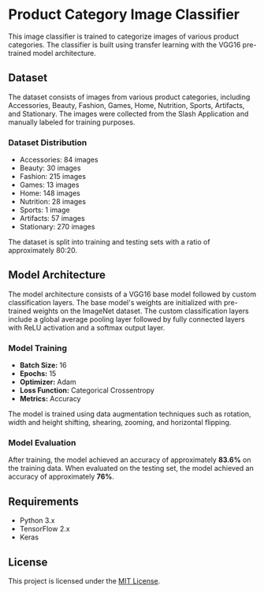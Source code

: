 # Product Category Image Classifier

This image classifier is trained to categorize images of various product categories. The classifier is built using transfer learning with the VGG16 pre-trained model architecture.

## Dataset

The dataset consists of images from various product categories, including Accessories, Beauty, Fashion, Games, Home, Nutrition, Sports, Artifacts, and Stationary. The images were collected from the Slash Application and manually labeled for training purposes.

### Dataset Distribution

- Accessories: 84 images
- Beauty: 30 images
- Fashion: 215 images
- Games: 13 images
- Home: 148 images
- Nutrition: 28 images
- Sports: 1 image
- Artifacts: 57 images
- Stationary: 270 images

The dataset is split into training and testing sets with a ratio of approximately 80:20.

## Model Architecture

The model architecture consists of a VGG16 base model followed by custom classification layers. The base model's weights are initialized with pre-trained weights on the ImageNet dataset. The custom classification layers include a global average pooling layer followed by fully connected layers with ReLU activation and a softmax output layer.

### Model Training

- **Batch Size:** 16
- **Epochs:** 15
- **Optimizer:** Adam
- **Loss Function:** Categorical Crossentropy
- **Metrics:** Accuracy

The model is trained using data augmentation techniques such as rotation, width and height shifting, shearing, zooming, and horizontal flipping.

### Model Evaluation

After training, the model achieved an accuracy of approximately **83.6%** on the training data. When evaluated on the testing set, the model achieved an accuracy of approximately **76%**.

## Requirements

- Python 3.x
- TensorFlow 2.x
- Keras

## License

This project is licensed under the [MIT License](LICENSE).
